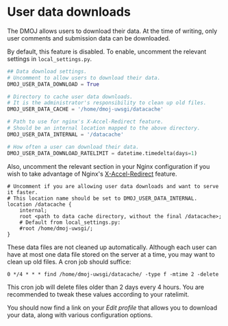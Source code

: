 # User data downloads

The DMOJ allows users to download their data. At the time of writing, only user comments and submission data can be downloaded.

By default, this feature is disabled. To enable, uncomment the relevant settings in `local_settings.py`.

```python
## Data download settings.
# Uncomment to allow users to download their data.
DMOJ_USER_DATA_DOWNLOAD = True

# Directory to cache user data downloads.
# It is the administrator's responsibility to clean up old files.
DMOJ_USER_DATA_CACHE = '/home/dmoj-uwsgi/datacache'

# Path to use for nginx's X-Accel-Redirect feature.
# Should be an internal location mapped to the above directory.
DMOJ_USER_DATA_INTERNAL = '/datacache'

# How often a user can download their data.
DMOJ_USER_DATA_DOWNLOAD_RATELIMIT = datetime.timedelta(days=1)
```

Also, uncomment the relevant section in your Nginx configuration if you wish to take
advantage of Nginx's [X-Accel-Redirect](https://www.nginx.com/resources/wiki/start/topics/examples/x-accel/#x-accel-redirect)
feature.

```nginx
# Uncomment if you are allowing user data downloads and want to serve it faster.
# This location name should be set to DMOJ_USER_DATA_INTERNAL.
location /datacache {
    internal;
    root <path to data cache directory, without the final /datacache>;
    # Default from local_settings.py:
    #root /home/dmoj-uwsgi/;
}
```

These data files are not cleaned up automatically. Although each user can have at most one data file
stored on the server at a time, you may want to clean up old files. A cron job should suffice:

```
0 */4 * * * find /home/dmoj-uwsgi/datacache/ -type f -mtime 2 -delete
```

This cron job will delete files older than 2 days every 4 hours. You are recommended to tweak these
values according to your ratelimit.

You should now find a link on your _Edit profile_ that allows you to download your data,
along with various configuration options.
